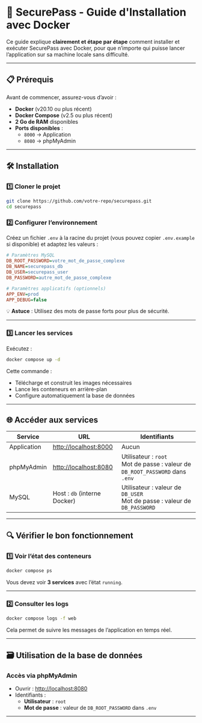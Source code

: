 # 🚀 SecurePass - Guide d'Installation avec Docker

Ce guide explique **clairement et étape par étape** comment installer et exécuter SecurePass avec Docker, pour que n’importe qui puisse lancer l’application sur sa machine locale sans difficulté.

---

## 📋 Prérequis

Avant de commencer, assurez-vous d’avoir :

- **Docker** (v20.10 ou plus récent)
- **Docker Compose** (v2.5 ou plus récent)
- **2 Go de RAM** disponibles
- **Ports disponibles** :
  - `8000` → Application
  - `8080` → phpMyAdmin

---

## 🛠️ Installation

### 1️⃣ Cloner le projet

```bash
git clone https://github.com/votre-repo/securepass.git
cd securepass
```

### 2️⃣ Configurer l’environnement

Créez un fichier `.env` à la racine du projet (vous pouvez copier `.env.example` si disponible) et adaptez les valeurs :

```ini
# Paramètres MySQL
DB_ROOT_PASSWORD=votre_mot_de_passe_complexe
DB_NAME=securepass_db
DB_USER=securepass_user
DB_PASSWORD=autre_mot_de_passe_complexe

# Paramètres applicatifs (optionnels)
APP_ENV=prod
APP_DEBUG=false
```

💡 **Astuce** : Utilisez des mots de passe forts pour plus de sécurité.

---

### 3️⃣ Lancer les services

Exécutez :

```bash
docker compose up -d
```

Cette commande :

- Télécharge et construit les images nécessaires
- Lance les conteneurs en arrière-plan
- Configure automatiquement la base de données

---

## 🌐 Accéder aux services

| Service     | URL                                            | Identifiants                                                                    |
| ----------- | ---------------------------------------------- | ------------------------------------------------------------------------------- |
| Application | [http://localhost:8000](http://localhost:8000) | Aucun                                                                           |
| phpMyAdmin  | [http://localhost:8080](http://localhost:8080) | Utilisateur : `root`<br>Mot de passe : valeur de `DB_ROOT_PASSWORD` dans `.env` |
| MySQL       | Host : `db` (interne Docker)                   | Utilisateur : valeur de `DB_USER`<br>Mot de passe : valeur de `DB_PASSWORD`     |

---

## 🔍 Vérifier le bon fonctionnement

### 1️⃣ Voir l’état des conteneurs

```bash
docker compose ps
```

Vous devez voir **3 services** avec l’état `running`.

---

### 2️⃣ Consulter les logs

```bash
docker compose logs -f web
```

Cela permet de suivre les messages de l’application en temps réel.

---

## 🗃️ Utilisation de la base de données

### Accès via phpMyAdmin

- Ouvrir : [http://localhost:8080](http://localhost:8080)
- Identifiants :
  - **Utilisateur** : `root`
  - **Mot de passe** : valeur de `DB_ROOT_PASSWORD` dans `.env`

---

